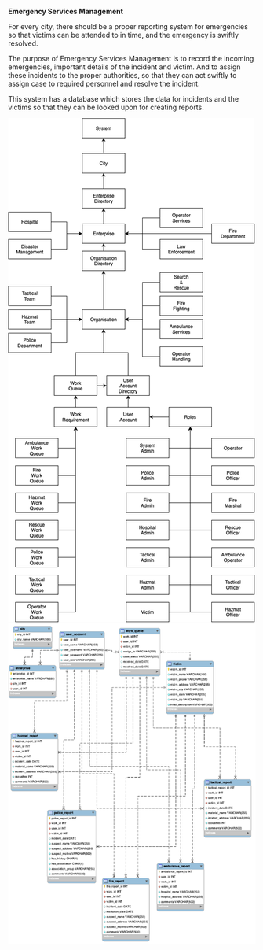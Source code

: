 __Emergency Services Management__

For every city, there should be a proper reporting system for emergencies so that victims can be attended to in time, and the emergency is swiftly resolved.

The purpose of Emergency Services Management is to record the incoming emergencies, important details of the incident and victim. And to assign these incidents to the proper authorities, so that they can act swiftly to assign case to required personnel and resolve the incident.

This system has a database which stores the data for incidents and the victims so that they can be looked upon for creating reports.  

<img src="AED_Project_Object_Diagram.png" alt="Object Model">

<img src="aed_project_erd.png" alt="ER Diagram">
